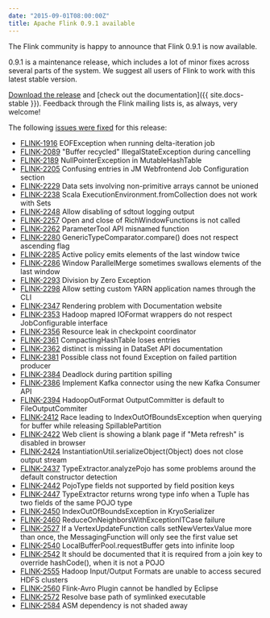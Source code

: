 ```yaml
---
date: "2015-09-01T08:00:00Z"
title: Apache Flink 0.9.1 available
---
```


The Flink community is happy to announce that Flink 0.9.1 is now available.

0.9.1 is a maintenance release, which includes a lot of minor fixes across
several parts of the system. We suggest all users of Flink to work with this
latest stable version.

[Download the release](/downloads.html) and [check out the
documentation]({{ site.docs-stable }}). Feedback through the Flink mailing lists
is, as always, very welcome!

The following [issues were fixed](https://issues.apache.org/jira/issues/?jql=project%20%3D%20FLINK%20AND%20status%20in%20(Resolved%2C%20Closed)%20AND%20fixVersion%20%3D%200.9.1)
for this release:

- [FLINK-1916](https://issues.apache.org/jira/browse/FLINK-1916) EOFException when running delta-iteration job
- [FLINK-2089](https://issues.apache.org/jira/browse/FLINK-2089) "Buffer recycled" IllegalStateException during cancelling
- [FLINK-2189](https://issues.apache.org/jira/browse/FLINK-2189) NullPointerException in MutableHashTable
- [FLINK-2205](https://issues.apache.org/jira/browse/FLINK-2205) Confusing entries in JM Webfrontend Job Configuration section
- [FLINK-2229](https://issues.apache.org/jira/browse/FLINK-2229) Data sets involving non-primitive arrays cannot be unioned
- [FLINK-2238](https://issues.apache.org/jira/browse/FLINK-2238) Scala ExecutionEnvironment.fromCollection does not work with Sets
- [FLINK-2248](https://issues.apache.org/jira/browse/FLINK-2248) Allow disabling of sdtout logging output
- [FLINK-2257](https://issues.apache.org/jira/browse/FLINK-2257) Open and close of RichWindowFunctions is not called
- [FLINK-2262](https://issues.apache.org/jira/browse/FLINK-2262) ParameterTool API misnamed function
- [FLINK-2280](https://issues.apache.org/jira/browse/FLINK-2280) GenericTypeComparator.compare() does not respect ascending flag
- [FLINK-2285](https://issues.apache.org/jira/browse/FLINK-2285) Active policy emits elements of the last window twice
- [FLINK-2286](https://issues.apache.org/jira/browse/FLINK-2286) Window ParallelMerge sometimes swallows elements of the last window
- [FLINK-2293](https://issues.apache.org/jira/browse/FLINK-2293) Division by Zero Exception
- [FLINK-2298](https://issues.apache.org/jira/browse/FLINK-2298) Allow setting custom YARN application names through the CLI
- [FLINK-2347](https://issues.apache.org/jira/browse/FLINK-2347) Rendering problem with Documentation website
- [FLINK-2353](https://issues.apache.org/jira/browse/FLINK-2353) Hadoop mapred IOFormat wrappers do not respect JobConfigurable interface
- [FLINK-2356](https://issues.apache.org/jira/browse/FLINK-2356) Resource leak in checkpoint coordinator
- [FLINK-2361](https://issues.apache.org/jira/browse/FLINK-2361) CompactingHashTable loses entries
- [FLINK-2362](https://issues.apache.org/jira/browse/FLINK-2362) distinct is missing in DataSet API documentation
- [FLINK-2381](https://issues.apache.org/jira/browse/FLINK-2381) Possible class not found Exception on failed partition producer
- [FLINK-2384](https://issues.apache.org/jira/browse/FLINK-2384) Deadlock during partition spilling
- [FLINK-2386](https://issues.apache.org/jira/browse/FLINK-2386) Implement Kafka connector using the new Kafka Consumer API
- [FLINK-2394](https://issues.apache.org/jira/browse/FLINK-2394) HadoopOutFormat OutputCommitter is default to FileOutputCommiter
- [FLINK-2412](https://issues.apache.org/jira/browse/FLINK-2412) Race leading to IndexOutOfBoundsException when querying for buffer while releasing SpillablePartition
- [FLINK-2422](https://issues.apache.org/jira/browse/FLINK-2422) Web client is showing a blank page if "Meta refresh" is disabled in browser
- [FLINK-2424](https://issues.apache.org/jira/browse/FLINK-2424) InstantiationUtil.serializeObject(Object) does not close output stream
- [FLINK-2437](https://issues.apache.org/jira/browse/FLINK-2437) TypeExtractor.analyzePojo has some problems around the default constructor detection
- [FLINK-2442](https://issues.apache.org/jira/browse/FLINK-2442) PojoType fields not supported by field position keys
- [FLINK-2447](https://issues.apache.org/jira/browse/FLINK-2447) TypeExtractor returns wrong type info when a Tuple has two fields of the same POJO type
- [FLINK-2450](https://issues.apache.org/jira/browse/FLINK-2450) IndexOutOfBoundsException in KryoSerializer
- [FLINK-2460](https://issues.apache.org/jira/browse/FLINK-2460) ReduceOnNeighborsWithExceptionITCase failure
- [FLINK-2527](https://issues.apache.org/jira/browse/FLINK-2527) If a VertexUpdateFunction calls setNewVertexValue more than once, the MessagingFunction will only see the first value set
- [FLINK-2540](https://issues.apache.org/jira/browse/FLINK-2540) LocalBufferPool.requestBuffer gets into infinite loop
- [FLINK-2542](https://issues.apache.org/jira/browse/FLINK-2542) It should be documented that it is required from a join key to override hashCode(), when it is not a POJO
- [FLINK-2555](https://issues.apache.org/jira/browse/FLINK-2555) Hadoop Input/Output Formats are unable to access secured HDFS clusters
- [FLINK-2560](https://issues.apache.org/jira/browse/FLINK-2560) Flink-Avro Plugin cannot be handled by Eclipse
- [FLINK-2572](https://issues.apache.org/jira/browse/FLINK-2572) Resolve base path of symlinked executable
- [FLINK-2584](https://issues.apache.org/jira/browse/FLINK-2584) ASM dependency is not shaded away
